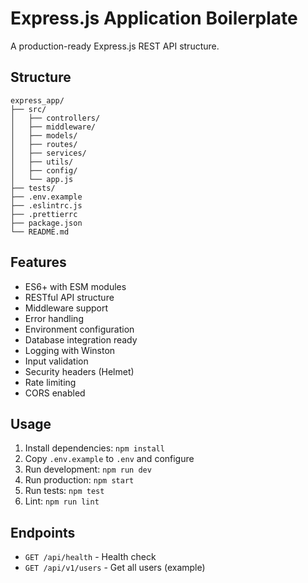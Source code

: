 # Express.js Application Boilerplate

A production-ready Express.js REST API structure.

## Structure

```
express_app/
├── src/
│   ├── controllers/
│   ├── middleware/
│   ├── models/
│   ├── routes/
│   ├── services/
│   ├── utils/
│   ├── config/
│   └── app.js
├── tests/
├── .env.example
├── .eslintrc.js
├── .prettierrc
├── package.json
└── README.md
```

## Features

- ES6+ with ESM modules
- RESTful API structure
- Middleware support
- Error handling
- Environment configuration
- Database integration ready
- Logging with Winston
- Input validation
- Security headers (Helmet)
- Rate limiting
- CORS enabled

## Usage

1. Install dependencies: `npm install`
2. Copy `.env.example` to `.env` and configure
3. Run development: `npm run dev`
4. Run production: `npm start`
5. Run tests: `npm test`
6. Lint: `npm run lint`

## Endpoints

- `GET /api/health` - Health check
- `GET /api/v1/users` - Get all users (example)
